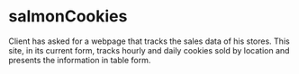# salmonCookies

Client has asked for a webpage that tracks the sales data of his stores. This site, in its current form, tracks hourly and daily cookies sold by location and presents the information in table form. 
